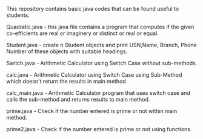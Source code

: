 This repository contains basic java codes that can be found useful to students.

Quadratic.java - this java file contains a program that computes if the given co-efficients are real or imaginery or distinct or real or equal.

Student.java - create n Student objects and print USN,Name, Branch, Phone Number of these objects with suitable headings.

Switch.java - Arithmetic Calculator using Switch Case without sub-methods.

calc.java - Arithmetic Calculator using Switch Case using Sub-Method which doesn't return the results in main method

calc_main.java - Arithmetic Calculator program that uses switch case and calls the sub-method and returns results to main method.

prime.java - Check if the number entered is prime or not within main method.

prime2.java  - Check if the number entered is prime or not using functions.
